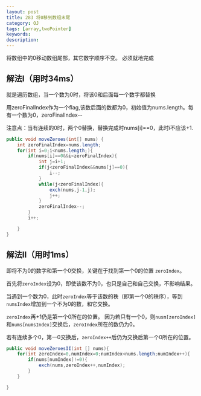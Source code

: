 ```yaml
---
layout: post
title: 283 将0移到数组末尾
category: OJ
tags: [array,twoPointer]
keywords:
description:
---
```


将数组中的0移动数组尾部，其它数字顺序不变。
必须就地完成

## 解法I（用时34ms）

就是遍历数组，当一个数为0时，将该0和后面每一个数字都替换

用zeroFinalIndex作为一个flag,该数后面的数都为0，初始值为nums.length。每有一个数为0，zeroFinalIndex--

注意点：当有连续的0时，两个0替换，替换完成时nums[i]==0，此时i不应该+1.

```java
public void moveZeroes(int[] nums) {
    int zeroFinalIndex=nums.length;
    for(int i=0;i<nums.length;){
        if(nums[i]==0&&i<zeroFinalIndex){
            int j=i+1;
            if(j<zeroFinalIndex&&nums[j]==0){
                i--;
            }
            while(j<zeroFinalIndex){
                exch(nums,j-1,j);
                j++;
            }
            zeroFinalIndex--;
        }
        i++;

    }
}
```



## 解法II（用时1ms）

即将不为0的数字和第一个0交换，关键在于找到第一个0的位置 `zeroIndex`。

首先将`zeroIndex`设为0，即使该数不为0，也只是自己和自己交换，不影响结果。

当遇到一个数为0，此时`zeroIndex`等于该数的秩（即第一个0的秩序），等到`numsIndex`增加到一个不为0的数，和它交换。

`zeroIndex`再+1仍是第一个0所在的位置。
因为若只有一个0，则`nusm[zeroIndex]`和`nums[numsIndex]`交换后，`zeroIndex`所在的数仍为0。

若有连续多个0，第一0交换后，`zeroIndex++`后仍为交换后第一个0所在的位置。

```java
public void moveZeroesII(int [] nums){
    for(int zeroIndex=0,numIndex=0;numIndex<nums.length;numIndex++){
        if(nums[numIndex]!=0){
            exch(nums,zeroIndex++,numIndex);
        }
    }

}
```